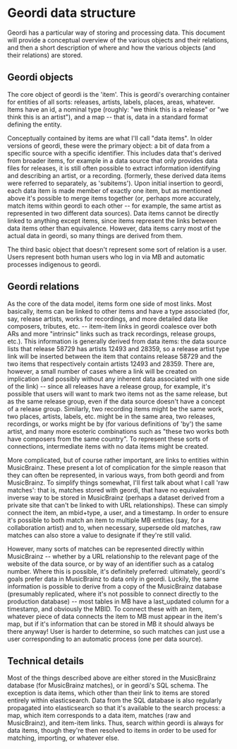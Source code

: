Geordi data structure
=====================

Geordi has a particular way of storing and processing data. This document will provide a conceptual overview of the various objects and their relations, and then a short description of where and how the various objects (and their relations) are stored.

Geordi objects
--------------

The core object of geordi is the 'item'. This is geordi's overarching container for entities of all sorts: releases, artists, labels, places, areas, whatever. Items have an id, a nominal type (roughly: "we think this is a release" or "we think this is an artist"), and a map -- that is, data in a standard format defining the entity. 

Conceptually contained by items are what I'll call "data items". In older versions of geordi, these were the primary object: a bit of data from a specific source with a specific identifier. This includes data that's derived from broader items, for example in a data source that only provides data files for releases, it is still often possible to extract information identifying and describing an artist, or a recording. (formerly, these derived data items were referred to separately, as 'subitems'). Upon initial insertion to geordi, each data item is made member of exactly one item, but as mentioned above it's possible to merge items together (or, perhaps more accurately, match items within geordi to each other -- for example, the same artist as represented in two different data sources). Data items cannot be directly linked to anything except items, since items represent the links between data items other than equivalence. However, data items carry most of the actual data in geordi, so many things are derived from them.

The third basic object that doesn't represent some sort of relation is a user. Users represent both human users who log in via MB and automatic processes indigenous to geordi.

Geordi relations
----------------

As the core of the data model, items form one side of most links. Most basically, items can be linked to other items and have a type associated (for, say, release artists, works for recordings, and more detailed data like composers, tributes, etc. -- item-item links in geordi coalesce over both ARs and more "intrinsic" links such as track recordings, release groups, etc.). This information is generally derived from data items: the data source lists that release 58729 has artists 12493 and 28359, so a release artist type link will be inserted between the item that contains release 58729 and the two items that respectively contain artists 12493 and 28359. There are, however, a small number of cases where a link will be created on implication (and possibly without any inherent data associated with one side of the link) -- since all releases have a release group, for example, it's possible that users will want to mark two items not as the same release, but as the same release group, even if the data source doesn't have a concept of a release group. Similarly, two recording items might be the same work, two places, artists, labels, etc. might be in the same area, two releases, recordings, or works might be by (for various definitions of 'by') the same artist, and many more esoteric combinations such as "these two works both have composers from the same country". To represent these sorts of connections, intermediate items with no data items might be created.

More complicated, but of course rather important, are links to entities within MusicBrainz. These present a lot of complication for the simple reason that they can often be represented, in various ways, from both geordi and from MusicBrainz. To simplify things somewhat, I'll first talk about what I call 'raw matches': that is, matches stored with geordi, that have no equivalent inverse way to be stored in MusicBrainz (perhaps a dataset derived from a private site that can't be linked to with URL relationships). These can simply connect the item, an mbid+type, a user, and a timestamp. In order to ensure it's possible to both match an item to multiple MB entities (say, for a collaboration artist) and to, when necessary, supersede old matches, raw matches can also store a value to designate if they're still valid.

However, many sorts of matches can be represented directly within MusicBrainz -- whether by a URL relationship to the relevant page of the website of the data source, or by way of an identifier such as a catalog number. Where this is possible, it's definitely preferred: ultimately, geordi's goals prefer data in MusicBrainz to data only in geordi. Luckily, the same information is possible to derive from a copy of the MusicBrainz database (presumably replicated, where it's not possible to connect directly to the production database) -- most tables in MB have a last_updated column for a timestamp, and obviously the MBID. To connect these with an item, whatever piece of data connects the item to MB must appear in the item's map, but if it's information that can be stored in MB it should always be there anyway! User is harder to determine, so such matches can just use a user corresponding to an automatic process (one per data source).

Technical details
-----------------

Most of the things described above are either stored in the MusicBrainz database (for MusicBrainz matches), or in geordi's SQL schema. The exception is data items, which other than their link to items are stored entirely within elasticsearch. Data from the SQL database is also regularly propagated into elasticsearch so that it's available to the search process: a map, which item corresponds to a data item, matches (raw and MusicBrainz), and item-item links. Thus, search within geordi is always for data items, though they're then resolved to items in order to be used for matching, importing, or whatever else.
